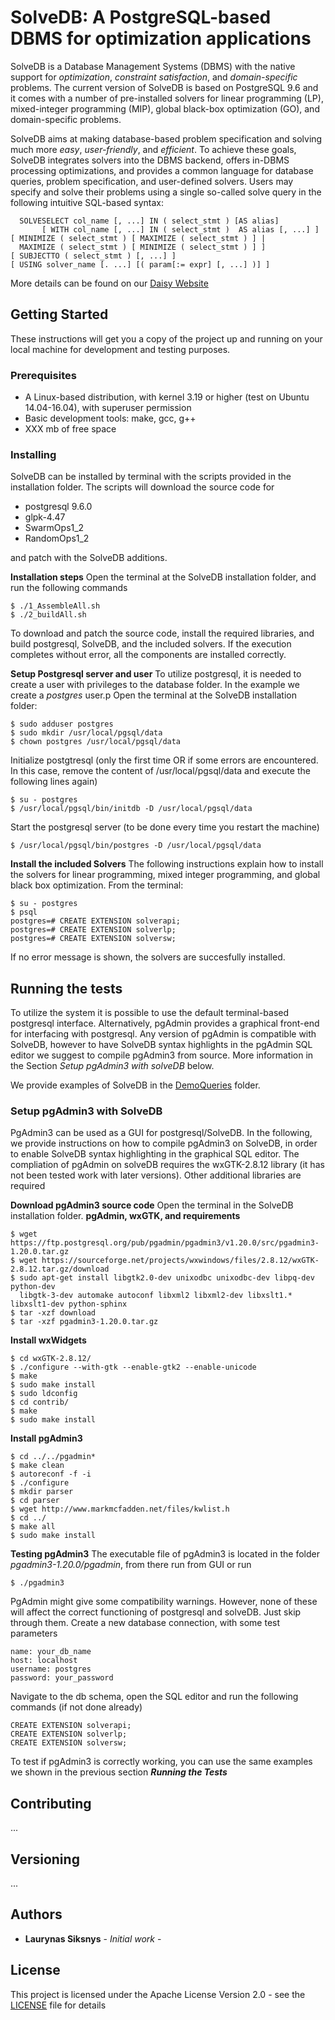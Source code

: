 # SolveDB: A PostgreSQL-based DBMS for optimization applications

SolveDB is a Database Management Systems (DBMS) with the native support for *optimization*, *constraint satisfaction*, and *domain-specific* problems. 
The current version of SolveDB is based on PostgreSQL 9.6 and it comes with a number of pre-installed solvers for linear programming (LP), mixed-integer programming (MIP), global black-box 
optimization (GO), and domain-specific problems. 

SolveDB aims at making database-based problem specification and solving much more *easy*, *user-friendly*, and *efficient*. To achieve these goals, SolveDB integrates solvers into 
the DBMS backend, offers in-DBMS processing optimizations, and provides a common language for database queries, problem specification, and user-defined solvers.
Users may specify and solve their problems using a single so-called solve query in the following intuitive SQL-based syntax:

```
  SOLVESELECT col_name [, ...] IN ( select_stmt ) [AS alias]
       [ WITH col_name [, ...] IN ( select_stmt )  AS alias [, ...] ]
[ MINIMIZE ( select_stmt ) [ MAXIMIZE ( select_stmt ) ] |
  MAXIMIZE ( select_stmt ) [ MINIMIZE ( select_stmt ) ] ]
[ SUBJECTTO ( select_stmt ) [, ...] ]
[ USING solver_name [. ...] [( param[:= expr] [, ...] )] ]
```

More details can be found on our [Daisy Website](http://daisy.aau.dk/solvedb)

## Getting Started

These instructions will get you a copy of the project up and running on your local machine for development and testing purposes.

### Prerequisites

- A Linux-based distribution, with kernel 3.19 or higher (test on Ubuntu 14.04-16.04), with superuser permission
- Basic development tools: make, gcc, g++
- XXX mb of free space


### Installing

SolveDB can be installed by terminal with the scripts provided in the installation folder. The scripts will download the source code for
- postgresql 9.6.0
- glpk-4.47
- SwarmOps1_2
- RandomOps1_2

and patch with the SolveDB additions.

**Installation steps**
Open the terminal at the SolveDB installation folder, and run the following commands
```
$ ./1_AssembleAll.sh
$ ./2_buildAll.sh
```
To download and patch the source code, install the required libraries, and build postgresql, SolveDB, and the included solvers. If the execution completes without error, all the components are installed correctly.


**Setup Postgresql server and user**
To utilize postgresql, it is needed to create a user with privileges to the database folder. In the example we create a *postgres* user.p
Open the terminal at the SolveDB installation folder:

```
$ sudo adduser postgres
$ sudo mkdir /usr/local/pgsql/data
$ chown postgres /usr/local/pgsql/data
```


Initialize postgtresql (only the first time OR if some errors are encountered. In this case, remove the content of /usr/local/pgsql/data and execute the following lines again)
```
$ su - postgres
$ /usr/local/pgsql/bin/initdb -D /usr/local/pgsql/data
```

Start the postgresql server (to be done every time you restart the machine)

```
$ /usr/local/pgsql/bin/postgres -D /usr/local/pgsql/data 
```

**Install the included Solvers**
The following instructions explain how to install the solvers for linear programming, mixed integer programming, and global black box optimization. From the terminal:

```
$ su - postgres
$ psql
postgres=# CREATE EXTENSION solverapi;
postgres=# CREATE EXTENSION solverlp;
postgres=# CREATE EXTENSION solversw;
```
If no error message is shown, the solvers are succesfully installed.


## Running the tests

To utilize the system it is possible to use the default terminal-based postgresql interface. Alternatively, pgAdmin provides a graphical front-end for interfacing with postgresql. Any version of pgAdmin is compatible with SolveDB, however to have SolveDB syntax highlights in the pgAdmin SQL editor we suggest to compile pgAdmin3 from source. More information in the Section *Setup pgAdmin3 with solveDB* below.

We provide examples of SolveDB in the [DemoQueries](DemoQueries) folder.


### Setup pgAdmin3 with SolveDB
PgAdmin3 can be used as a GUI for postgresql/SolveDB. In the following, we provide instructions on how to compile pgAdmin3 on SolveDB, in order to enable SolveDB syntax highlighting in the graphical SQL editor. The compliation of pgAdmin on solveDB requires the wxGTK-2.8.12 library (it has not been tested work with later versions). Other additional libraries are required

**Download pgAdmin3 source code**
Open the terminal in the SolveDB installation folder. 
**pgAdmin, wxGTK, and requirements**
```
$ wget https://ftp.postgresql.org/pub/pgadmin/pgadmin3/v1.20.0/src/pgadmin3-1.20.0.tar.gz
$ wget https://sourceforge.net/projects/wxwindows/files/2.8.12/wxGTK-2.8.12.tar.gz/download
$ sudo apt-get install libgtk2.0-dev unixodbc unixodbc-dev libpq-dev python-dev 
  libgtk-3-dev automake autoconf libxml2 libxml2-dev libxslt1.* libxslt1-dev python-sphinx
$ tar -xzf download
$ tar -xzf pgadmin3-1.20.0.tar.gz
```
**Install wxWidgets**
```
$ cd wxGTK-2.8.12/
$ ./configure --with-gtk --enable-gtk2 --enable-unicode
$ make
$ sudo make install
$ sudo ldconfig
$ cd contrib/
$ make
$ sudo make install
```
**Install pgAdmin3**
```
$ cd ../../pgadmin*
$ make clean
$ autoreconf -f -i
$ ./configure
$ mkdir parser
$ cd parser 
$ wget http://www.markmcfadden.net/files/kwlist.h 
$ cd ../
$ make all
$ sudo make install
```

**Testing pgAdmin3**
The executable file of pgAdmin3 is located in the folder *pgadmin3-1.20.0/pgadmin*, from there run from GUI or run
```
$ ./pgadmin3
```
PgAdmin might give some compatibility warnings. However, none of these will affect the correct functioning of postgresql and solveDB. Just skip through them.
Create a new database connection, with some test parameters
```
name: your_db_name
host: localhost
username: postgres 
password: your_password
```

Navigate to the db schema, open the SQL editor and run the following commands (if not done already)
```
CREATE EXTENSION solverapi;
CREATE EXTENSION solverlp;
CREATE EXTENSION solversw;
```

To test if pgAdmin3 is correctly working, you can use the same examples we shown in the previous section **_Running the Tests_**

## Contributing
...


## Versioning
...

## Authors

* **Laurynas Siksnys** - *Initial work* - 

## License

This project is licensed under the Apache License Version 2.0 - see the [LICENSE](LICENSE) file for details

